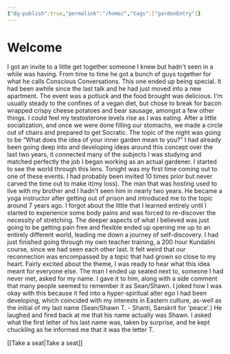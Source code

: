 ```yaml
---
{"dg-publish":true,"permalink":"/home/","tags":["gardenEntry"]}
---
```


# Welcome 

I got an invite to a little get together someone I knew but hadn't seen in a while was having. From time to time he got a bunch of guys together for what he calls Conscious Conversations. This one ended up being special. It had been awhile since the last talk and he had just moved into a new apartment. The event was a potluck and the food brought was delicious. I'm usually steady to the confines of a vegan diet, but chose to break for bacon wrapped crispy cheese potatoes and bear sausage, amongst a few other things. I could feel my testosterone levels rise as I was eating. After a little socialization, and once we were done filling our stomachs, we made a circle out of chairs and prepared to get Socratic. The topic of the night was going to be “What does the idea of your inner garden mean to you?” I had already been going deep into and developing ideas around this concept over the last two years, it connected many of the subjects I was studying and matched perfectly the job I began working as an actual gardener. I started to see the world through this lens. Tonight was my first time coming out to one of these events. I had probably been invited 10 times prior but never carved the time out to make it(my loss). The man that was hosting used to live with my brother and I hadn't seen him in nearly two years. He became a yoga instructor after getting out of prison and introduced me to the topic around 7 years ago. I forgot about the little that I learned entirely until I started to experience some body pains and was forced to re-discover the necessity of stretching. The deeper aspects of what I believed was just going to be getting pain free and flexible ended up opening me up to an entirely different world, leading me down a journey of self-discovery. I had just finished going through my own teacher training, a 200 hour Kundalini course, since we had seen each other last. It felt weird that our reconnection was encompassed by a topic that had grown so close to my heart. Fairly excited about the theme, I was ready to hear what this idea meant for everyone else. The man I ended up seated next to, someone I had never met, asked for my name. I gave it to him, along with a side comment that many people seemed to remember it as Sean/Shawn. I joked how I was okay with this because it fed into a hyper-spiritual alter ego I had been developing, which coincided with my interests in Eastern culture, as-well as the initial of my last name (Sean/Shawn T. - Shanti, Sanskrit for 'peace'.) He laughed and fired back at me that his name actually was Shawn. I asked what the first letter of his last name was, taken by surprise, and he kept chuckling as he informed me that it was the letter T. 

[[Take a seat\|Take a seat]]